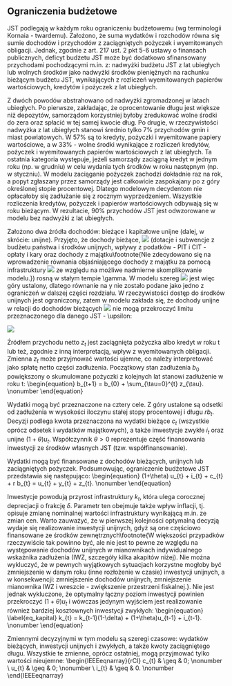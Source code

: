 ## Ograniczenia budżetowe
  
JST podlegają w każdym roku ograniczeniu budżetowemu (wg terminologii Kornaia - twardemu). Założono, że suma wydatków i rozchodów równa się sumie dochodów i przychodów z zaciągniętych pożyczek i wyemitowanych obligacji. Jednak, zgodnie z art. 217 ust. 2 pkt 5-6 ustawy o finansach publicznych, deficyt budżetu JST może być dodatkowo sfinansowany przychodami pochodzącymi m.in. z: nadwyżki budżetu JST z lat ubiegłych lub wolnych środków jako nadwyżki środków pieniężnych na rachunku bieżącym budżetu JST, wynikających z rozliczeń wyemitowanych papierów wartościowych, kredytów i pożyczek z lat ubiegłych. 

Z dwóch powodów abstrahowano od nadwyżki zgromadzonej w latach ubiegłych. Po pierwsze, zakładając, że oprocentowanie długu jest większe niż depozytów, samorządom korzystniej byłoby zredukować wolne środki do zera oraz spłacić w tej samej kwocie dług. Po drugie, w rzeczywistości nadwyżka z lat ubiegłych stanowi średnio tylko 7\% przychodów gmin i miast powiatowych. W 57\% są to kredyty, pożyczki i wyemitowane papiery wartościowe, a w 33\% - wolne środki wynikające z rozliczeń kredytów, pożyczek i wyemitowanych papierów wartościowych z lat ubiegłych. Ta ostatnia kategoria występuje, jeżeli samorządy zaciągną kredyt w jednym roku (np. w grudniu) w celu wydania tych środków w roku następnym (np. w styczniu). W modelu zaciąganie pożyczek zachodzi dokładnie raz na rok, a popyt zgłaszany przez samorządy jest całkowicie zaspokajany po z góry określonej stopie procentowej. Dlatego modelowym decydentom nie opłacałoby się zadłużanie się z rocznym wyprzedzeniem. Wszystkie rozliczenia kredytów, pożyczek i papierów wartościowych odbywają się w roku bieżącym. W rezultacie, 90\% przychodów JST jest odwzorowane w modelu bez nadwyżki z lat ubiegłych.

Założono dwa źródła dochodów: bieżące i kapitałowe unijne (dalej, w skrócie: unijne). Przyjęto, że dochody bieżące, <img src="https://render.githubusercontent.com/render/math?math=y_{t}"> (dotacje i subwencje z budżetu państwa i środków unijnych, wpływy z podatków - PIT i CIT - opłaty i kary oraz dochody z majątku\footnote{Nie zdecydowano się na wprowadzenie równania objaśniającego dochody z majątku za pomocą infrastruktury <img src="https://render.githubusercontent.com/render/math?math=k_{t}"> ze względu na możliwe nadmierne skomplikowanie modelu.}) rosną w stałym tempie \gamma. W modelu szereg <img src="https://render.githubusercontent.com/render/math?math=y_{t} = y_{0} (1 \+ \gamma)^{t}"> jest więc góry ustalony, dlatego równanie na y nie zostało podane jako jedno z ograniczeń w dalszej części rozdziału. W rzeczywistości dostęp do środków unijnych jest ograniczony, zatem w modelu zakłada się, że dochody unijne w relacji do dochodów bieżących <img src="https://render.githubusercontent.com/render/math?math=\frac{u_{t}}{y_{t}}">   nie mogą przekroczyć limitu przeznaczonego dla danego JST - \upsilon:

<img src="https://render.githubusercontent.com/render/math?math=0 \leq \frac{u_{t}}{y_{t}} \leq \frac{U_{t}}{y_{t}} = \upsilon"> 

Źródłem przychodu netto $z_{t}$ jest zaciągnięta pożyczka albo kredyt w roku t lub też, zgodnie z inną interpretacją, wpływ z wyemitowanych obligacji. Zmienna $z_{t}$ może przyjmować wartości ujemne, co należy interpretować jako spłatę netto części zadłużenia. Początkowy stan zadłużenia $b_{0}$ powiększony o skumulowane pożyczki z kolejnych lat stanowi zadłużenie w roku t: 
\begin{equation}
b_{t+1} = b_{0} + \sum_{\tau=0}^{t} z_{\tau}. \nonumber
\end{equation}

Wydatki mogą być przeznaczone na cztery cele. Z góry ustalone są odsetki od zadłużenia w wysokości iloczynu stałej stopy procentowej i długu $r b_{t}$. Decyzji podlega kwota przeznaczona na wydatki bieżące $c_{t}$ (wszystkie oprócz odsetek i wydatków majątkowych), a także inwestycje zwykłe $i_{t}$ oraz unijne $(1+\theta)u_{t}$. Współczynnik $\theta > 0$ reprezentuje część finansowania inwestycji ze środków własnych JST (tzw. współfinansowanie). 

Wydatki mogą być finansowane z dochodów bieżących, unijnych lub zaciągniętych pożyczek. Podsumowując, ograniczenie budżetowe JST przedstawia się następująco: 
\begin{equation}
(1+\theta) u_{t} + i_{t} + c_{t} + r b_{t} = u_{t} + y_{t} + z_{t}. \nonumber
\end{equation}

Inwestycje powodują przyrost infrastruktury $k_{t}$, która ulega corocznej deprecjacji o frakcję $\delta$. Parametr ten obejmuje także wpływ inflacji, tj. opisuje zmianę nominalnej wartości infrastruktury wynikającą m.in. ze zmian cen. Warto zauważyć, że w pierwszej kolejności optymalną decyzją wydaje się realizowanie inwestycji unijnych, gdyż są one częściowo finansowane ze środków zewnętrznych\footnote{W większości przypadków rzeczywiście tak powinno być, ale nie jest to pewne ze względu na występowanie dochodów unijnych w mianownikach indywidualnego wskaźnika zadłużenia (IWZ, szczegóły kilka akapitów niżej). Nie można wykluczyć, że w pewnych wyjątkowych sytuacjach korzystne mogłoby być zmniejszenie w danym roku (inne rozłożenie w czasie) inwestycji unijnych, a w konsekwencji: zmniejszenie dochodów unijnych, zmniejszenie mianownika IWZ i wreszcie - zwiększenie przestrzeni fiskalnej.}. Nie jest jednak wykluczone, że optymalny łączny poziom inwestycji powinien przekroczyć $(1+\theta)u_{t}$ i wówczas jedynym wyjściem jest realizowanie również bardziej kosztownych inwestycji zwykłych:
\begin{equation}
\label{eq_kapital}
k_{t} = k_{t-1}(1-\delta) + (1+\theta)u_{t-1} + i_{t-1}. \nonumber
\end{equation}

Zmiennymi decyzyjnymi w tym modelu są szeregi czasowe: wydatków bieżących, inwestycji unijnych i zwykłych, a także kwoty zaciągniętego długu. Wszystkie te zmienne, oprócz ostatniej, mogą przyjmować tylko wartości nieujemne: 
\begin{IEEEeqnarray}{rCl}
c_{t} & \geq & 0; \nonumber \\
u_{t} & \geq & 0;  \nonumber \\
i_{t} & \geq & 0.  \nonumber
\end{IEEEeqnarray}
